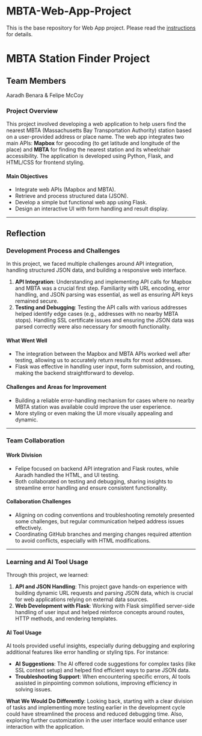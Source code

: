 # MBTA-Web-App-Project

This is the base repository for Web App project. Please read the [instructions](instructions.md) for details.

# MBTA Station Finder Project

## Team Members
Aaradh Benara & Felipe McCoy

### Project Overview

This project involved developing a web application to help users find the nearest MBTA (Massachusetts Bay Transportation Authority) station based on a user-provided address or place name. The web app integrates two main APIs: **Mapbox** for geocoding (to get latitude and longitude of the place) and **MBTA** for finding the nearest station and its wheelchair accessibility. The application is developed using Python, Flask, and HTML/CSS for frontend styling.

#### Main Objectives
- Integrate web APIs (Mapbox and MBTA).
- Retrieve and process structured data (JSON).
- Develop a simple but functional web app using Flask.
- Design an interactive UI with form handling and result display.

---

## Reflection

### Development Process and Challenges

In this project, we faced multiple challenges around API integration, handling structured JSON data, and building a responsive web interface.
1. **API Integration**: Understanding and implementing API calls for Mapbox and MBTA was a crucial first step. Familiarity with URL encoding, error handling, and JSON parsing was essential, as well as ensuring API keys remained secure.
2. **Testing and Debugging**: Testing the API calls with various addresses helped identify edge cases (e.g., addresses with no nearby MBTA stops). Handling SSL certificate issues and ensuring the JSON data was parsed correctly were also necessary for smooth functionality.

#### What Went Well
- The integration between the Mapbox and MBTA APIs worked well after testing, allowing us to accurately return results for most addresses.
- Flask was effective in handling user input, form submission, and routing, making the backend straightforward to develop.

#### Challenges and Areas for Improvement
- Building a reliable error-handling mechanism for cases where no nearby MBTA station was available could improve the user experience.
- More styling or even making the UI more visually appealing and dynamic.

---

### Team Collaboration

#### Work Division
- Felipe focused on backend API integration and Flask routes, while Aaradh handled the HTML, and UI testing.
- Both collaborated on testing and debugging, sharing insights to streamline error handling and ensure consistent functionality.

#### Collaboration Challenges
- Aligning on coding conventions and troubleshooting remotely presented some challenges, but regular communication helped address issues effectively.
- Coordinating GitHub branches and merging changes required attention to avoid conflicts, especially with HTML modifications.

---

### Learning and AI Tool Usage

Through this project, we learned:
1. **API and JSON Handling**: This project gave hands-on experience with building dynamic URL requests and parsing JSON data, which is crucial for web applications relying on external data sources.
2. **Web Development with Flask**: Working with Flask simplified server-side handling of user input and helped reinforce concepts around routes, HTTP methods, and rendering templates.

#### AI Tool Usage
AI tools provided useful insights, especially during debugging and exploring additional features like error handling or styling tips. For instance:
- **AI Suggestions**: The AI offered code suggestions for complex tasks (like SSL context setup) and helped find efficient ways to parse JSON data.
- **Troubleshooting Support**: When encountering specific errors, AI tools assisted in pinpointing common solutions, improving efficiency in solving issues.
  
**What We Would Do Differently**: 
Looking back, starting with a clear division of tasks and implementing more testing earlier in the development cycle could have streamlined the process and reduced debugging time. Also, exploring further customization in the user interface would enhance user interaction with the application.

